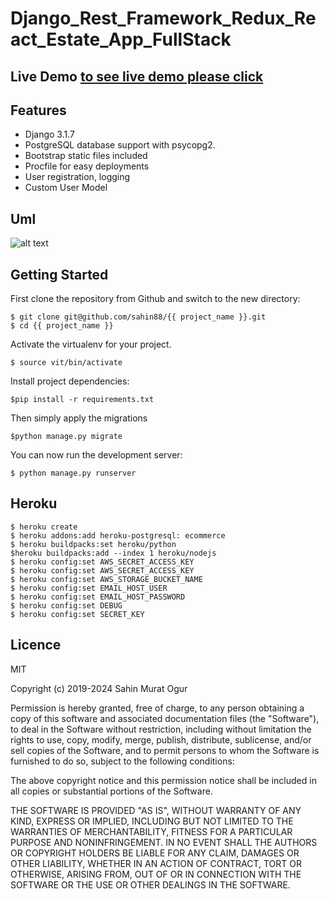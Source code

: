 # Django_Rest_Framework_Redux_React_Estate_App_FullStack


## Live Demo [to see live demo please click](https://estate-real-appp.herokuapp.com)


## Features
  -  Django 3.1.7
  -  PostgreSQL database support with psycopg2.
  -  Bootstrap static files included
  -  Procfile for easy deployments
  -  User registration, logging
  -  Custom User Model

## Uml 
![alt text](https://github.com/sahin88/DJango_Html_JS_Css_BootStrap_Ecommerce/blob/main/ecommerce_uml.png)


## Getting Started
First clone the repository from Github and switch to the new directory:
```
$ git clone git@github.com/sahin88/{{ project_name }}.git
$ cd {{ project_name }}
```
Activate the virtualenv for your project.
```
$ source vit/bin/activate

```
Install project dependencies:
```
$pip install -r requirements.txt

```

Then simply apply the migrations
```
$python manage.py migrate

```

You can now run the development server:
```
$ python manage.py runserver

```



## Heroku

```
$ heroku create
$ heroku addons:add heroku-postgresql: ecommerce
$ heroku buildpacks:set heroku/python
$heroku buildpacks:add --index 1 heroku/nodejs
$ heroku config:set AWS_SECRET_ACCESS_KEY
$ heroku config:set AWS_SECRET_ACCESS_KEY
$ heroku config:set AWS_STORAGE_BUCKET_NAME
$ heroku config:set EMAIL_HOST_USER
$ heroku config:set EMAIL_HOST_PASSWORD 
$ heroku config:set DEBUG
$ heroku config:set SECRET_KEY
```


## Licence
MIT

Copyright (c) 2019-2024 Sahin Murat Ogur

Permission is hereby granted, free of charge, to any person obtaining a copy of this software and associated documentation files (the "Software"),
to deal in the Software without restriction, including without limitation the rights to use, copy, modify, merge, publish, distribute, sublicense, and/or sell copies of the Software, and to permit persons to whom the Software is furnished to do so, subject to the following conditions:

The above copyright notice and this permission notice shall be included in all copies or substantial portions of the Software.

THE SOFTWARE IS PROVIDED "AS IS", WITHOUT WARRANTY OF ANY KIND, EXPRESS OR IMPLIED, INCLUDING BUT NOT LIMITED TO THE WARRANTIES OF MERCHANTABILITY,
FITNESS FOR A PARTICULAR PURPOSE AND NONINFRINGEMENT. IN NO EVENT SHALL THE AUTHORS OR COPYRIGHT HOLDERS BE LIABLE FOR ANY CLAIM, DAMAGES OR OTHER LIABILITY, WHETHER IN AN ACTION OF CONTRACT, 
TORT OR OTHERWISE, ARISING FROM, OUT OF OR IN CONNECTION WITH THE SOFTWARE OR THE USE OR OTHER DEALINGS IN THE SOFTWARE.
